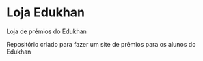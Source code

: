 # Loja Edukhan
 Loja de prémios do Edukhan


Repositório criado para fazer um site de prêmios para os alunos do Edukhan